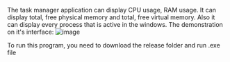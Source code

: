 The task manager application can display CPU usage, RAM usage. It can display total, free physical memory and total, free virtual memory.
Also it can display every process that is active in the windows.
The demonstration on it's interface:
![image](https://github.com/user-attachments/assets/bcf7f61e-7967-4b32-8bdd-50805e102459)

To run this program, you need to download the release folder and run .exe file
